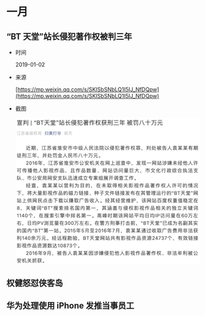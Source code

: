 # 一月

## “BT 天堂”站长侵犯著作权被判三年

+ 时间

    2019-01-02
 
+ 来源

    [https://mp.weixin.qq.com/s/SKISbSNbLQ1I5IJ_NfDQpw](https://mp.weixin.qq.com/s/SKISbSNbLQ1I5IJ_NfDQpw)

+ 截图

    ![新闻截图](assets/2019-01-04-bt.png)

## 权健怒怼侠客岛

## 华为处理使用 iPhone 发推当事员工
